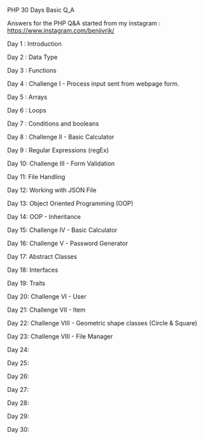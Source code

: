 PHP 30 Days Basic Q_A

Answers for the PHP Q&A started from my instagram : https://www.instagram.com/benjivrik/

Day 1 : Introduction 

Day 2 : Data Type

Day 3 : Functions

Day 4 : Challenge I - Process input sent from webpage form. 

Day 5 : Arrays

Day 6 : Loops

Day 7 : Conditions and booleans

Day 8 : Challenge II - Basic Calculator

Day 9 : Regular Expressions (regEx) 

Day 10: Challenge III - Form Validation

Day 11: File Handling

Day 12: Working with JSON File 

Day 13: Object Oriented Programming (OOP)

Day 14: OOP - Inheritance

Day 15: Challenge IV - Basic Calculator

Day 16: Challenge V - Password Generator

Day 17: Abstract Classes

Day 18: Interfaces

Day 19: Traits

Day 20: Challenge VI - User

Day 21: Challenge VII - Item

Day 22: Challenge VIII - Geometric shape classes (Circle & Square)

Day 23: Challenge VIII - File Manager

Day 24: 

Day 25:

Day 26: 

Day 27: 

Day 28: 

Day 29: 

Day 30: 